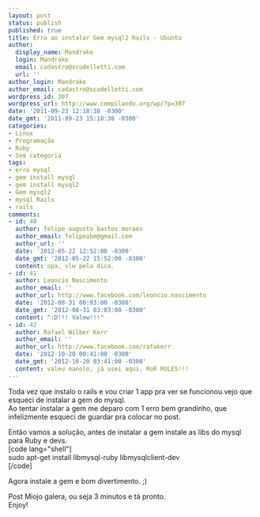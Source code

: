 ```yaml
---
layout: post
status: publish
published: true
title: Erro ao instalar Gem mysql2 Rails - Ubuntu
author:
  display_name: Mandrake
  login: Mandrake
  email: cadastro@scudelletti.com
  url: ''
author_login: Mandrake
author_email: cadastro@scudelletti.com
wordpress_id: 307
wordpress_url: http://www.compilando.org/wp/?p=307
date: '2011-09-23 12:18:38 -0300'
date_gmt: '2011-09-23 15:18:38 -0300'
categories:
- Linux
- Programação
- Ruby
- Sem categoria
tags:
- erro mysql
- gem install mysql
- gem install mysql2
- Gem mysql2
- mysql Rails
- rails
comments:
- id: 40
  author: felipe augusto bastos moraes
  author_email: felipeabm@gmail.com
  author_url: ''
  date: '2012-05-22 12:52:00 -0300'
  date_gmt: '2012-05-22 15:52:00 -0300'
  content: opa, vlw pela dica.
- id: 41
  author: Leoncio Nascimento
  author_email: ''
  author_url: http://www.facebook.com/leoncio.nascimento
  date: '2012-08-31 00:03:00 -0300'
  date_gmt: '2012-08-31 03:03:00 -0300'
  content: ":D!!! Valew!!!"
- id: 42
  author: Rafael Wilber Kerr
  author_email: ''
  author_url: http://www.facebook.com/rafakerr
  date: '2012-10-20 00:41:00 -0300'
  date_gmt: '2012-10-20 03:41:00 -0300'
  content: valeu manolo, já usei aqui, RoR RULES!!!
---
```

<p>Toda vez que instalo o rails e vou criar 1 app pra ver se funcionou vejo que esqueci de instalar a gem do mysql.<br />
Ao tentar instalar a gem me deparo com 1 erro bem grandinho, que infelizmente esqueci de guardar pra colocar no post.</p>
<p>Então vamos a solução, antes de instalar a gem instale as libs do mysql para Ruby e devs.<br />
[code lang="shell"]<br />
sudo apt-get install libmysql-ruby libmysqlclient-dev<br />
[/code]</p>
<p>Agora instale a gem e bom divertimento. ;)</p>
<p>Post Miojo galera, ou seja 3 minutos e tá pronto.<br />
Enjoy!</p>
